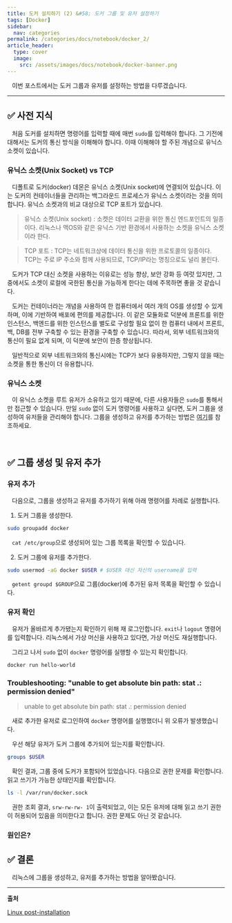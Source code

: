 ```yaml
---
title: 도커 설치하기 (2) &#58; 도커 그룹 및 유저 설정하기
tags: [Docker]
sidebar:
  nav: categories
permalink: /categories/docs/notebook/docker_2/
article_header:
  type: cover
  image:
    src: /assets/images/docs/notebook/docker-banner.png
---
```


<div class="article__content" markdown="1">

&ensp; 이번 포스트에서는 도커 그룹과 유저를 설정하는 방법을 다루겠습니다.

---

## ✅ 사전 지식

&ensp; 처음 도커를 설치하면 명령어를 입력할 때에 매번 `sudo`를 입력해야 합니다. 그 기전에 대해서는 도커의 통신 방식을 이해해야 합니다. 이때 이해해야 할 주된 개념으로 유닉스 소켓이 있습니다.

### 유닉스 소켓(Unix Socket) vs TCP

&ensp; 디폴트로 도커(docker) 데몬은 유닉스 소켓(Unix socket)에 연결되어 있습니다. 이는 도커의 컨테이너들을 관리하는 백그라운드 프로세스가 유닉스 소켓이라는 것을 의미합니다. 유닉스 소켓과의 비교 대상으로 TCP 포트가 있습니다.

> 유닉스 소켓(Unix socket) : 소켓은 데이터 교환을 위한 통신 엔드포인트의 일종이다. 리눅스나 맥OS와 같은 유닉스 기반 환경에서 사용하는 소켓을 유닉스 소켓이라 한다.

> TCP 포트 : TCP는 네트워크상에 데이터 통신을 위한 프로토콜의 일종이다. TCP는 주로 IP 주소와 함께 사용되므로, TCP/IP라는 명칭으로도 널리 불린다.

&ensp; 도커가 TCP 대신 소켓을 사용하는 이유로는 성능 향상, 보안 강화 등 여럿 있지만, 그중에서도 소켓이 로컬에 국한된 통신을 가능하게 한다는 데에 주목하면 좋을 것 같습니다.

&ensp; 도커는 컨테이너라는 개념을 사용하여 한 컴퓨터에서 여러 개의 OS를 생성할 수 있게 하며, 이에 기반하여 배포에 편의를 제공합니다. 이 같은 모듈화로 덕분에 프론트를 위한 인스턴스, 백엔드를 위한 인스턴스를 별도로 구성할 필요 없이 한 컴퓨터 내에서 프론트, 백, DB를 전부 구축할 수 있는 환경을 구축할 수 있습니다. 따라서, 외부 네트워크와의 통신이 필요 없게 되며, 이 덕분에 보안이 한층 향상됩니다.

&ensp; 일반적으로 외부 네트워크와의 통신시에는 TCP가 보다 유용하지만, 그렇지 않을 때는 소켓을 통한 통신이 더 유용합니다.

### 유닉스 소켓

&ensp; 이 유닉스 소켓을 루트 유저가 소유하고 있기 때문에, 다른 사용자들은 `sudo`를 통해서만 접근할 수 있습니다. 만일 `sudo` 없이 도커 명령어를 사용하고 싶다면, 도커 그룹을 생성하여 유저들을 관리해야 합니다. 그룹을 생성하고 유저를 추가하는 방법은 [여기](https://docs.docker.com/engine/install/linux-postinstall/)를 참조하세요.

<br/>

## ✅ 그룹 생성 및 유저 추가

### 유저 추가

&ensp; 다음으로, 그룹을 생성하고 유저를 추가하기 위해 아래 명령어를 차례로 실행합니다.

1. 도커 그룹을 생성한다.

```zsh
sudo groupadd docker
```

&ensp; `cat /etc/group`으로 생성되어 있는 그룹 목록을 확인할 수 있습니다.

2. 도커 그룹에 유저를 추가한다.

```zsh
sudo usermod -aG docker $USER # $USER 대신 자신의 username을 입력
```

&ensp; `getent groupd $GROUP`으로 그룹(docker)에 추가된 유저 목록을 확인할 수 있습니다.

### 유저 확인

&ensp; 유저가 올바르게 추가됐는지 확인하기 위해 재 로그인합니다. `exit`나 `logout` 명령어를 입력합니다. 리눅스에서 가상 머신을 사용하고 있다면, 가상 머신도 재실행합니다.

&ensp; 그리고 나서 `sudo` 없이 `docker` 명령어를 실행할 수 있는지 확인합니다.

```zsh
docker run hello-world
```

### Troubleshooting: "unable to get absolute bin path: stat .: permission denied"

> unable to get absolute bin path: stat .: permission denied

&ensp; 새로 추가한 유저로 로그인하여 `docker` 명령어를 실행했더니 위 오류가 발생했습니다.

&ensp; 우선 해당 유저가 도커 그룹에 추가되어 있는지를 확인합니다.

```zsh
groups $USER
```

&ensp; 확인 결과, 그룹 중에 도커가 포함되어 있었습니다. 다음으로 권한 문제를 확인합니다. 읽고 쓰기가 가능한 상태인지를 확인합니다.

```zsh
ls -l /var/run/docker.sock
```

&ensp; 권한 조회 결과, `srw-rw-rw- 1`이 출력되었고, 이는 모든 유저에 대해 읽고 쓰기 권한이 허용되어 있음을 의미한다고 합니다. 권한 문제도 아닌 것 같습니다.

### 원인은?

## ✅ 결론

&ensp; 리눅스에 그룹을 생성하고, 유저를 추가하는 방법을 알아봤습니다.

---

**출처**

[Linux post-installation](https://docs.docker.com/engine/install/linux-postinstall/)

</div>
